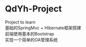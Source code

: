 # QdYh-Project
Project to learn  
基础的SpringMvc + Hibernate框架搭建  
前端使用基本的Bootstrap  
实现一个简单的OA管理系统  
